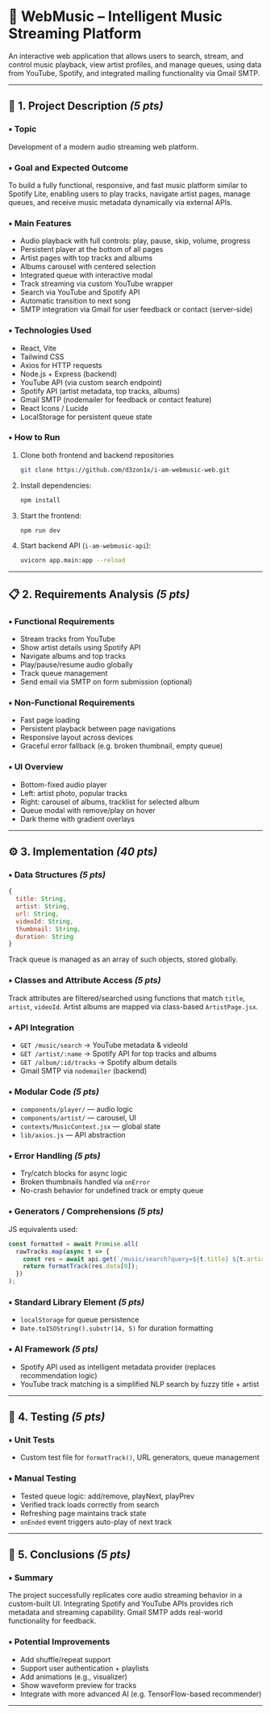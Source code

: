 # 🎵 WebMusic – Intelligent Music Streaming Platform

An interactive web application that allows users to search, stream, and control music playback, view artist profiles, and manage queues, using data from YouTube, Spotify, and integrated mailing functionality via Gmail SMTP.

---

## 📘 1. Project Description *(5 pts)*

### ▪️ Topic
Development of a modern audio streaming web platform.

### ▪️ Goal and Expected Outcome
To build a fully functional, responsive, and fast music platform similar to Spotify Lite, enabling users to play tracks, navigate artist pages, manage queues, and receive music metadata dynamically via external APIs.

### ▪️ Main Features
- Audio playback with full controls: play, pause, skip, volume, progress
- Persistent player at the bottom of all pages
- Artist pages with top tracks and albums
- Albums carousel with centered selection
- Integrated queue with interactive modal
- Track streaming via custom YouTube wrapper
- Search via YouTube and Spotify API
- Automatic transition to next song
- SMTP integration via Gmail for user feedback or contact (server-side)

### ▪️ Technologies Used
- React, Vite
- Tailwind CSS
- Axios for HTTP requests
- Node.js + Express (backend)
- YouTube API (via custom search endpoint)
- Spotify API (artist metadata, top tracks, albums)
- Gmail SMTP (nodemailer for feedback or contact feature)
- React Icons / Lucide
- LocalStorage for persistent queue state

### ▪️ How to Run
1. Clone both frontend and backend repositories
   ```bash
   git clone https://github.com/d3zon1x/i-am-webmusic-web.git
   ```
2. Install dependencies:
   ```bash
   npm install
   ```
3. Start the frontend:
   ```bash
   npm run dev
   ```
4. Start backend API (`i-am-webmusic-api`):
   ```bash
   uvicorn app.main:app --reload
   ```

---

## 📋 2. Requirements Analysis *(5 pts)*

### ▪️ Functional Requirements
- Stream tracks from YouTube
- Show artist details using Spotify API
- Navigate albums and top tracks
- Play/pause/resume audio globally
- Track queue management
- Send email via SMTP on form submission (optional)

### ▪️ Non-Functional Requirements
- Fast page loading
- Persistent playback between page navigations
- Responsive layout across devices
- Graceful error fallback (e.g. broken thumbnail, empty queue)

### ▪️ UI Overview
- Bottom-fixed audio player
- Left: artist photo, popular tracks
- Right: carousel of albums, tracklist for selected album
- Queue modal with remove/play on hover
- Dark theme with gradient overlays

---

## ⚙️ 3. Implementation *(40 pts)*

### ▪️ Data Structures *(5 pts)*
```js
{
  title: String,
  artist: String,
  url: String,
  videoId: String,
  thumbnail: String,
  duration: String
}
```
Track queue is managed as an array of such objects, stored globally.

### ▪️ Classes and Attribute Access *(5 pts)*
Track attributes are filtered/searched using functions that match `title`, `artist`, `videoId`. Artist albums are mapped via class-based `ArtistPage.jsx`.

### ▪️ API Integration
- `GET /music/search` → YouTube metadata & videoId
- `GET /artist/:name` → Spotify API for top tracks and albums
- `GET /album/:id/tracks` → Spotify album details
- Gmail SMTP via `nodemailer` (backend)

### ▪️ Modular Code *(5 pts)*
- `components/player/` — audio logic
- `components/artist/` — carousel, UI
- `contexts/MusicContext.jsx` — global state
- `lib/axios.js` — API abstraction

### ▪️ Error Handling *(5 pts)*
- Try/catch blocks for async logic
- Broken thumbnails handled via `onError`
- No-crash behavior for undefined track or empty queue

### ▪️ Generators / Comprehensions *(5 pts)*
JS equivalents used:
```js
const formatted = await Promise.all(
  rawTracks.map(async t => {
    const res = await api.get(`/music/search?query=${t.title} ${t.artist}`);
    return formatTrack(res.data[0]);
  })
);
```

### ▪️ Standard Library Element *(5 pts)*
- `localStorage` for queue persistence
- `Date.toISOString().substr(14, 5)` for duration formatting

### ▪️ AI Framework *(5 pts)*
- Spotify API used as intelligent metadata provider (replaces recommendation logic)
- YouTube track matching is a simplified NLP search by fuzzy title + artist

---

## 🧪 4. Testing *(5 pts)*

### ▪️ Unit Tests
- Custom test file for `formatTrack()`, URL generators, queue management

### ▪️ Manual Testing
- Tested queue logic: add/remove, playNext, playPrev
- Verified track loads correctly from search
- Refreshing page maintains track state
- `onEnded` event triggers auto-play of next track

---

## 📌 5. Conclusions *(5 pts)*

### ▪️ Summary
The project successfully replicates core audio streaming behavior in a custom-built UI. Integrating Spotify and YouTube APIs provides rich metadata and streaming capability. Gmail SMTP adds real-world functionality for feedback.

### ▪️ Potential Improvements
- Add shuffle/repeat support
- Support user authentication + playlists
- Add animations (e.g., visualizer)
- Show waveform preview for tracks
- Integrate with more advanced AI (e.g. TensorFlow-based recommender)

---



